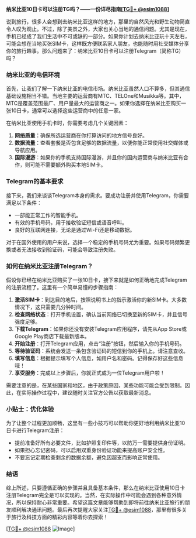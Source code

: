 **纳米比亚10日卡可以注册TG吗？——一份详尽指南[[TG💪+ @esim1088](https://t.me/s/esim1088)]**

说到旅行，很多人会想到去纳米比亚这样的地方，那里的自然风光和野生动物简直令人叹为观止。不过，除了美景之外，大家也关心当地的通信问题。尤其是现在，手机已经成了我们生活中不可或缺的一部分。如果你计划去纳米比亚玩十天左右，可能会想在当地买张SIM卡，这样既方便联系家人朋友，也能随时用社交媒体分享你的旅行趣事。那么问题来了：纳米比亚10日卡可以注册Telegram（简称TG）吗？

### 纳米比亚的电信环境

首先，让我们了解一下纳米比亚的电信市场。纳米比亚虽然人口不算多，但其通信基础设施相当不错。当地主要的运营商有MTC、TELOne和Musikka等。其中，MTC是覆盖范围最广、用户量最大的运营商之一。如果你选择在纳米比亚购买一张10日卡，通常可以选择这些运营商中的任意一家。

在纳米比亚使用手机卡时，你需要考虑几个关键因素：

1. **网络质量**：确保所选运营商在你打算访问的地方信号良好。
2. **数据流量**：查看套餐是否包含足够的数据流量，以便你能正常使用社交媒体或导航应用。
3. **国际漫游**：如果你的手机支持国际漫游，并且你的国内运营商与纳米比亚有合作，则可能不需要额外购买本地SIM卡。

### Telegram的基本要求

接下来，我们来谈谈Telegram本身的需求。要成功注册并使用Telegram，你需要满足以下条件：

- 一部能正常工作的智能手机。
- 有效的手机号码，用于接收验证短信或语音呼叫。
- 良好的互联网连接，无论是通过Wi-Fi还是移动数据。

对于在国外使用的用户来说，选择一个稳定的手机号码尤为重要。如果号码频繁更换或者无法接收到验证码，可能会导致注册失败。

### 如何在纳米比亚注册Telegram？

假设你已经在纳米比亚购买了一张10日卡，接下来就是如何正确地完成Telegram的注册流程了。这里有一个简单易懂的步骤指南：

1. **激活SIM卡**：到达目的地后，按照说明书上的指示激活你的新SIM卡。大多数情况下，这只需要几分钟时间。
2. **检查网络状态**：打开手机设置，确认当前网络已切换至新的SIM卡，并且信号强度足够。
3. **下载Telegram**：如果你还没有安装Telegram应用程序，请先从App Store或Google Play商店下载最新版本。
4. **开始注册**：打开Telegram应用，点击“注册”按钮，然后输入你的手机号码。
5. **等待验证码**：系统会发送一条包含验证码的短信到你的手机上。请注意查收。
6. **填写信息**：根据提示填写个人信息，如用户名和密码。记得保存好这些信息哦！
7. **享受服务**：完成以上步骤后，你就正式成为一位Telegram用户啦！

需要注意的是，在某些国家和地区，由于政策原因，某些功能可能会受到限制。因此，在实际操作过程中，建议随时关注官方公告以获取最新消息。

### 小贴士：优化体验

为了让整个过程更加顺畅，这里有一些小技巧可以帮助你更好地利用纳米比亚10日卡进行Telegram注册：

- 提前准备好所有必要文件，比如护照复印件等，以防万一需要提供身份证明。
- 如果担心忘记密码，可以启用双重身份验证功能来提高账户安全性。
- 不要忘记定期检查剩余的数据余额，避免因超支而影响正常使用。

### 结语

综上所述，只要遵循正确的步骤并且具备基本条件，那么在纳米比亚使用10日卡注册Telegram完全是可以实现的。当然，在实际操作中可能会遇到各种意外情况，所以保持耐心非常重要。希望这篇文章能够帮助到即将前往纳米比亚旅行的朋友顺利解决通讯问题。最后再次提醒大家关注[TG💪+ @esim1088](https://t.me/s/esim1088)，那里有很多关于旅行及科技方面的精彩内容等着你去探索！

[[TG💪+ @esim1088](https://t.me/s/esim1088) ![Image](https://i.postimg.cc/4NQfJmqS/Snipaste-2025-05-13-00-14-12.png)]